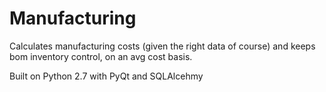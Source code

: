 Manufacturing
=============

Calculates manufacturing costs (given the right data of course) and keeps bom inventory control, on an avg cost basis.

Built on Python 2.7 with PyQt and SQLAlcehmy
